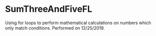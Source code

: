 # SumThreeAndFiveFL
Using for loops to perform mathematical calculations on numbers which only match conditions. Performed on 12/25/2019.
